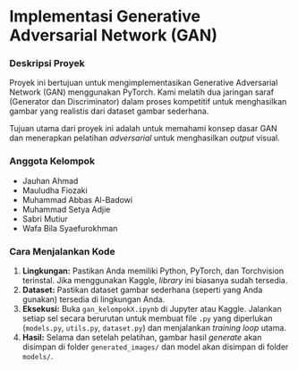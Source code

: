 # Implementasi Generative Adversarial Network (GAN)

### Deskripsi Proyek
Proyek ini bertujuan untuk mengimplementasikan Generative Adversarial Network (GAN) menggunakan PyTorch. Kami melatih dua jaringan saraf (Generator dan Discriminator) dalam proses kompetitif untuk menghasilkan gambar yang realistis dari dataset gambar sederhana.

Tujuan utama dari proyek ini adalah untuk memahami konsep dasar GAN dan menerapkan pelatihan *adversarial* untuk menghasilkan *output* visual.

### Anggota Kelompok

* Jauhan Ahmad
* Mauludha Fiozaki
* Muhammad Abbas Al-Badowi
* Muhammad Setya Adjie
* Sabri Mutiur
* Wafa Bila Syaefurokhman


### Cara Menjalankan Kode
1.  **Lingkungan:** Pastikan Anda memiliki Python, PyTorch, dan Torchvision terinstal. Jika menggunakan Kaggle, *library* ini biasanya sudah tersedia.
2.  **Dataset:** Pastikan dataset gambar sederhana (seperti yang Anda gunakan) tersedia di lingkungan Anda.
3.  **Eksekusi:** Buka `gan_kelompokX.ipynb` di Jupyter atau Kaggle. Jalankan setiap sel secara berurutan untuk membuat file `.py` yang diperlukan (`models.py`, `utils.py`, `dataset.py`) dan menjalankan *training loop* utama.
4.  **Hasil:** Selama dan setelah pelatihan, gambar hasil *generate* akan disimpan di folder `generated_images/` dan model akan disimpan di folder `models/`.
